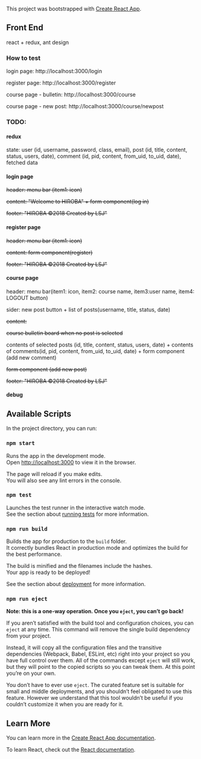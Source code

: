 This project was bootstrapped with [Create React App](https://github.com/facebook/create-react-app).

## Front End
react + redux, ant design

### How to test

login page: http://localhost:3000/login

register page: http://localhost:3000/register

course page - bulletin: http://localhost:3000/course

course page - new post: http://localhost:3000/course/newpost

### TODO:

#### redux

state: user (id, username, password, class, email), post (id, title, content, status, users, date), comment (id, pid, content, from_uid, to_uid, date), fetched data

#### login page
~~header: menu bar (item1: icon)~~

~~content: "Welcome to HIROBA" + form component(log in)~~

~~footer: "HIROBA ©2018 Created by LSJ"~~

#### register page
~~header: menu bar (item1: icon)~~

~~content: form component(register)~~

~~footer: "HIROBA ©2018 Created by LSJ"~~

#### course page 
header: menu bar(item1: icon, item2: course name, item3:user name, item4: LOGOUT button)

sider: new post button + list of posts(username, title, status, date)

~~content:~~

~~course bulletin board when no post is selected~~

contents of selected posts (id, title, content, status, users, date) + contents of comments(id, pid, content, from_uid, to_uid, date) + form component (add new comment)

~~form component (add new post)~~

~~footer: "HIROBA ©2018 Created by LSJ"~~

#### debug




## Available Scripts

In the project directory, you can run:

### `npm start`

Runs the app in the development mode.<br>
Open [http://localhost:3000](http://localhost:3000) to view it in the browser.

The page will reload if you make edits.<br>
You will also see any lint errors in the console.

### `npm test`

Launches the test runner in the interactive watch mode.<br>
See the section about [running tests](https://facebook.github.io/create-react-app/docs/running-tests) for more information.

### `npm run build`

Builds the app for production to the `build` folder.<br>
It correctly bundles React in production mode and optimizes the build for the best performance.

The build is minified and the filenames include the hashes.<br>
Your app is ready to be deployed!

See the section about [deployment](https://facebook.github.io/create-react-app/docs/deployment) for more information.

### `npm run eject`

**Note: this is a one-way operation. Once you `eject`, you can’t go back!**

If you aren’t satisfied with the build tool and configuration choices, you can `eject` at any time. This command will remove the single build dependency from your project.

Instead, it will copy all the configuration files and the transitive dependencies (Webpack, Babel, ESLint, etc) right into your project so you have full control over them. All of the commands except `eject` will still work, but they will point to the copied scripts so you can tweak them. At this point you’re on your own.

You don’t have to ever use `eject`. The curated feature set is suitable for small and middle deployments, and you shouldn’t feel obligated to use this feature. However we understand that this tool wouldn’t be useful if you couldn’t customize it when you are ready for it.

## Learn More

You can learn more in the [Create React App documentation](https://facebook.github.io/create-react-app/docs/getting-started).

To learn React, check out the [React documentation](https://reactjs.org/).

